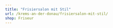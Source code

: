 ```yaml
---
title: "Frisiersalon mit Stil"
url: /krems-an-der-donau/frisiersalon-mit-stil/
shop: Friseur
---
```


